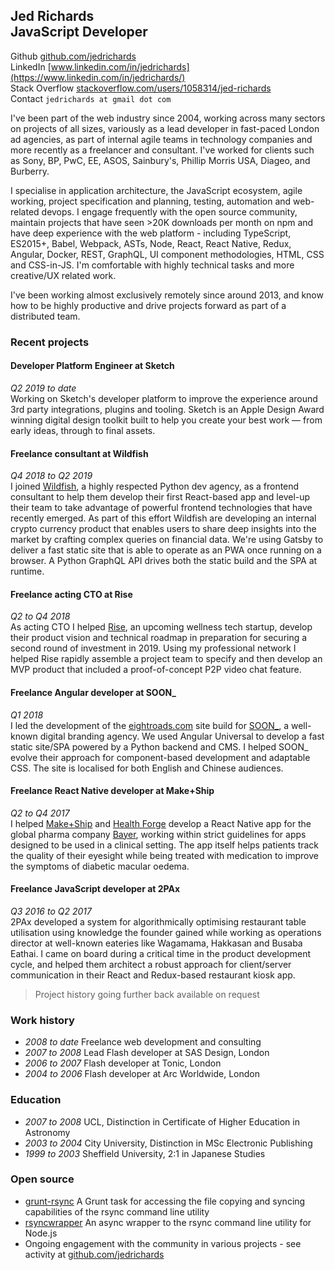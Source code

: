 ## Jed Richards<br/>JavaScript Developer

Github [github.com/jedrichards](https://github.com/jedrichards)<br/>
LinkedIn [www.linkedin.com/in/jedrichards](https://www.linkedin.com/in/jedrichards/)<br/>
Stack Overflow [stackoverflow.com/users/1058314/jed-richards](https://stackoverflow.com/users/1058314/jed-richards)<br/>
Contact `jedrichards at gmail dot com`

I've been part of the web industry since 2004, working across many sectors on projects of all sizes, variously as a lead developer in fast-paced London ad agencies, as part of internal agile teams in technology companies and more recently as a freelancer and consultant. I've worked for clients such as Sony, BP, PwC, EE, ASOS, Sainbury's, Phillip Morris USA, Diageo, and Burberry.

I specialise in application architecture, the JavaScript ecosystem, agile working, project specification and planning, testing, automation and web-related devops. I engage frequently with the open source community, maintain projects that have seen >20K downloads per month on npm and have deep experience with the web platform - including TypeScript, ES2015+, Babel, Webpack, ASTs, Node, React, React Native, Redux, Angular, Docker, REST, GraphQL, UI component methodologies, HTML, CSS and CSS-in-JS. I'm comfortable with highly technical tasks and more creative/UX related work.

I've been working almost exclusively remotely since around 2013, and know how to be highly productive and drive projects forward as part of a distributed team.

### Recent projects

#### Developer Platform Engineer at Sketch

_Q2 2019 to date_<br/>
Working on Sketch's developer platform to improve the experience around 3rd party integrations, plugins and tooling. Sketch is an Apple Design Award winning digital design toolkit built to help you create your best work — from early ideas, through to final assets.

#### Freelance consultant at Wildfish

_Q4 2018 to Q2 2019_<br/>
I joined [Wildfish](https://wildfish.com), a highly respected Python dev agency, as a frontend consultant to help them develop their first React-based app and level-up their team to take advantage of powerful frontend technologies that have recently emerged. As part of this effort Wildfish are developing an internal crypto currency product that enables users to share deep insights into the market by crafting complex queries on financial data. We're using Gatsby to deliver a fast static site that is able to operate as an PWA once running on a browser. A Python GraphQL API drives both the static build and the SPA at runtime.

#### Freelance acting CTO at Rise

_Q2 to Q4 2018_<br/>
As acting CTO I helped [Rise](https://www.rise.today), an upcoming wellness tech startup, develop their product vision and technical roadmap in preparation for securing a second round of investment in 2019. Using my professional network I helped Rise rapidly assemble a project team to specify and then develop an MVP product that included a proof-of-concept P2P video chat feature.

#### Freelance Angular developer at SOON\_

_Q1 2018_<br/>
I led the development of the [eightroads.com](https://eightroads.com/en/) site build for [SOON\_](https://thisissoon.com/), a well-known digital branding agency. We used Angular Universal to develop a fast static site/SPA powered by a Python backend and CMS. I helped SOON\_ evolve their approach for component-based development and adaptable CSS. The site is localised for both English and Chinese audiences.

#### Freelance React Native developer at Make+Ship

_Q2 to Q4 2017_<br/>
I helped [Make+Ship](https://www.makeandship.com/) and [Health Forge](https://healthforge.io/en) develop a React Native app for the global pharma company [Bayer](https://www.bayer.com/), working within strict guidelines for apps designed to be used in a clinical setting. The app itself helps patients track the quality of their eyesight while being treated with medication to improve the symptoms of diabetic macular oedema.

#### Freelance JavaScript developer at 2PAx

_Q3 2016 to Q2 2017_<br/>
2PAx developed a system for algorithmically optimising restaurant table utilisation using knowledge the founder gained while working as operations director at well-known eateries like Wagamama, Hakkasan and Busaba Eathai. I came on board during a critical time in the product development cycle, and helped them architect a robust approach for client/server communication in their React and Redux-based restaurant kiosk app.

> Project history going further back available on request

### Work history

- _2008 to date_ Freelance web development and consulting
- _2007 to 2008_ Lead Flash developer at SAS Design, London
- _2006 to 2007_ Flash developer at Tonic, London
- _2004 to 2006_ Flash developer at Arc Worldwide, London

### Education

- _2007 to 2008_ UCL, Distinction in Certificate of Higher Education in Astronomy
- _2003 to 2004_ City University, Distinction in MSc Electronic Publishing
- _1999 to 2003_ Sheffield University, 2:1 in Japanese Studies

### Open source

- [grunt-rsync](https://github.com/jedrichards/grunt-rsync) A Grunt task for accessing the file copying and syncing capabilities of the rsync command line utility
- [rsyncwrapper](https://github.com/jedrichards/rsyncwrapper) An async wrapper to the rsync command line utility for Node.js
- Ongoing engagement with the community in various projects - see activity at [github.com/jedrichards](https://github.com/jedrichards)
